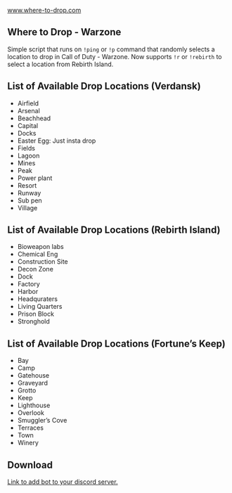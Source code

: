 www.where-to-drop.com

## Where to Drop - Warzone

Simple script that runs on `!ping` or `!p` command that randomly selects a location to drop in Call of Duty - Warzone. Now supports `!r` or `!rebirth` to select a location from Rebirth Island.

## List of Available Drop Locations (Verdansk)
- Airfield
- Arsenal
- Beachhead
- Capital
- Docks
- Easter Egg: Just insta drop
- Fields
- Lagoon
- Mines
- Peak
- Power plant
- Resort
- Runway
- Sub pen
- Village

## List of Available Drop Locations (Rebirth Island)

- Bioweapon labs
- Chemical Eng
- Construction Site
- Decon Zone
- Dock
- Factory
- Harbor
- Headquraters
- Living Quarters
- Prison Block
- Stronghold

## List of Available Drop Locations (Fortune’s Keep)

- Bay
- Camp
- Gatehouse
- Graveyard
- Grotto
- Keep
- Lighthouse
- Overlook
- Smuggler’s Cove
- Terraces
- Town
- Winery

## Download

[Link to add bot to your discord server.](https://discordapp.com/oauth2/authorize?client_id=704184701115695165&scope=bot&permissions=5120)

